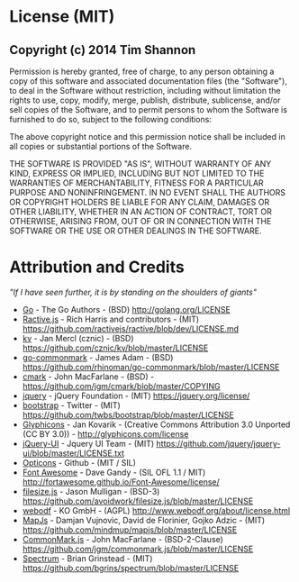 License (MIT)
=========

Copyright (c) 2014 Tim Shannon
------------------------------

Permission is hereby granted, free of charge, to any person obtaining a copy of this software and associated documentation files (the "Software"), to deal in the Software without restriction, including without limitation the rights to use, copy, modify, merge, publish, distribute, sublicense, and/or sell copies of the Software, and to permit persons to whom the Software is furnished to do so, subject to the following conditions:

The above copyright notice and this permission notice shall be included in all copies or substantial portions of the Software.

THE SOFTWARE IS PROVIDED "AS IS", WITHOUT WARRANTY OF ANY KIND, EXPRESS OR IMPLIED, INCLUDING BUT NOT LIMITED TO THE WARRANTIES OF MERCHANTABILITY, FITNESS FOR A PARTICULAR PURPOSE AND NONINFRINGEMENT. IN NO EVENT SHALL THE AUTHORS OR COPYRIGHT HOLDERS BE LIABLE FOR ANY CLAIM, DAMAGES OR OTHER LIABILITY, WHETHER IN AN ACTION OF CONTRACT, TORT OR OTHERWISE, ARISING FROM, OUT OF OR IN CONNECTION WITH THE SOFTWARE OR THE USE OR OTHER DEALINGS IN THE SOFTWARE.


Attribution and Credits
=======================
*"If I have seen further, it is by standing on the shoulders of giants"*

* [Go](http://golang.org) - The Go Authors - (BSD) http://golang.org/LICENSE 
* [Ractive.js](http://www.ractivejs.org) - Rich Harris and contributors - (MIT) https://github.com/ractivejs/ractive/blob/dev/LICENSE.md
* [kv](https://github.com/cznic/kv) - Jan Mercl (cznic) - (BSD) https://github.com/cznic/kv/blob/master/LICENSE
* [go-commonmark](https://github.com/timshannon/go-commonmark) - James Adam - (BSD) https://github.com/rhinoman/go-commonmark/blob/master/LICENSE
*	[cmark](https://github.com/jgm/cmark) - John MacFarlane - (BSD) - https://github.com/jgm/cmark/blob/master/COPYING
* [jquery](https://jquery.org) - jQuery Foundation - (MIT) https://jquery.org/license/
* [bootstrap](http://getbootstrap.com) - Twitter - (MIT) https://github.com/twbs/bootstrap/blob/master/LICENSE
* [Glyphicons](http://glyphicons.com) -  Jan Kovarik - (Creative Commons Attribution 3.0 Unported (CC BY 3.0)) - http://glyphicons.com/license
* [jQuery-UI](http://jqueryui.com) - Jquery UI Team - (MIT) https://github.com/jquery/jquery-ui/blob/master/LICENSE.txt
* [Opticons](https://octicons.github.com) - Github - (MIT / SIL)
* [Font Awesome](http://fortawesome.github.io/Font-Awesome/) - Dave Gandy - (SIL OFL 1.1 / MIT) http://fortawesome.github.io/Font-Awesome/license/
* [filesize.js](http://filesizejs.com/) - Jason Mulligan - (BSD-3) https://github.com/avoidwork/filesize.js/blob/master/LICENSE
* [webodf](http://www.webodf.org/) - KO GmbH - (AGPL) http://www.webodf.org/about/license.html
* [MapJs](https://github.com/mindmup/mapjs) - Damjan Vujnovic, David de Florinier, Gojko Adzic - (MIT) https://github.com/mindmup/mapjs/blob/master/LICENSE
* [CommonMark.js](https://github.com/jgm/commonmark.js) - John MacFarlane - (BSD-2-Clause) https://github.com/jgm/commonmark.js/blob/master/LICENSE
* [Spectrum](https://github.com/bgrins/spectrum) - Brian Grinstead - (MIT) https://github.com/bgrins/spectrum/blob/master/LICENSE


